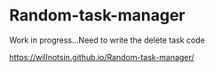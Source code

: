 # Random-task-manager
Work in progress...Need to write the delete task code


https://willnotsin.github.io/Random-task-manager/

